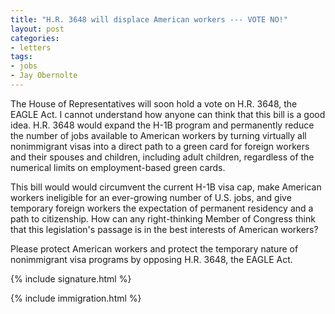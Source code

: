 ```yaml
---
title: "H.R. 3648 will displace American workers --- VOTE NO!"
layout: post
categories:
- letters
tags:
- jobs
- Jay Obernolte
---
```


The House of Representatives will soon hold a vote on H.R. 3648, the EAGLE Act. I cannot understand how anyone can think that this bill is a good idea. H.R. 3648 would expand the H-1B program and permanently reduce the number of jobs available to American workers by turning virtually all nonimmigrant visas into a direct path to a green card for foreign workers and their spouses and children, including adult children, regardless of the numerical limits on employment-based green cards.

This bill would would circumvent the current H-1B visa cap, make American workers ineligible for an ever-growing number of U.S. jobs, and give temporary foreign workers the expectation of permanent residency and a path to citizenship. How can any right-thinking Member of Congress think that this legislation's passage is in the best interests of American workers?

Please protect American workers and protect the temporary nature of nonimmigrant visa programs by opposing H.R. 3648, the EAGLE Act.

{% include signature.html %}

{% include immigration.html %}
